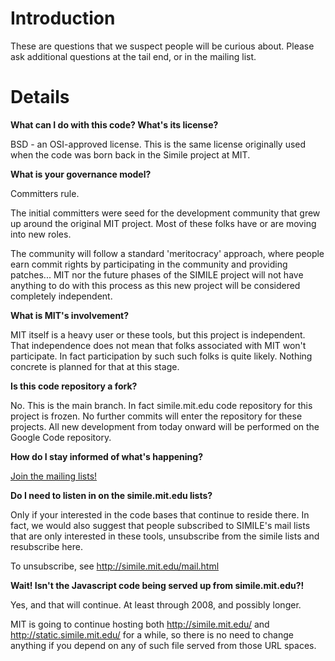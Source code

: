 # Introduction #

These are questions that we suspect people will be curious about.  Please ask additional questions at the tail end, or in the mailing list.

# Details #

**What can I do with this code?  What's its license?**

BSD - an OSI-approved license.  This is the same license originally used when the code was born back in the Simile project at MIT.

**What is your governance model?**

Committers rule.

The initial committers were seed for the development community that grew up around the original MIT project.  Most of these folks have or are moving into new roles.

The community will follow a standard 'meritocracy' approach, where people earn commit rights by participating in the community and providing patches... MIT nor the future phases of the SIMILE project will not have anything to do with this process as this new project will be considered completely independent.

**What is MIT's involvement?**

MIT itself is a heavy user or these tools, but this project is independent.  That independence does not mean that folks associated with MIT won't participate.  In fact participation by such such folks is quite likely.  Nothing concrete is planned for that at this stage.

**Is this code repository a fork?**

No.  This is the main branch.  In fact simile.mit.edu code repository for this project is  frozen.  No further commits will enter the repository for these projects.  All new development from today onward will be performed on the Google Code repository.

**How do I stay informed of what's happening?**

[Join the mailing lists!](http://groups.google.com/group/simile-widgets/)

**Do I need to listen in on the simile.mit.edu lists?**

Only if your interested in the code bases that continue to reside there.  In fact, we would also suggest that people subscribed to SIMILE's mail lists that are only interested in these tools, unsubscribe from the simile lists and resubscribe here.

To unsubscribe, see http://simile.mit.edu/mail.html

**Wait!  Isn't the Javascript code being served up from simile.mit.edu?!**

Yes, and that will continue.  At least through 2008, and possibly longer.

MIT is going to continue hosting both http://simile.mit.edu/ and http://static.simile.mit.edu/ for a while, so there is no need to change anything if you depend on any of such file served from those URL spaces.